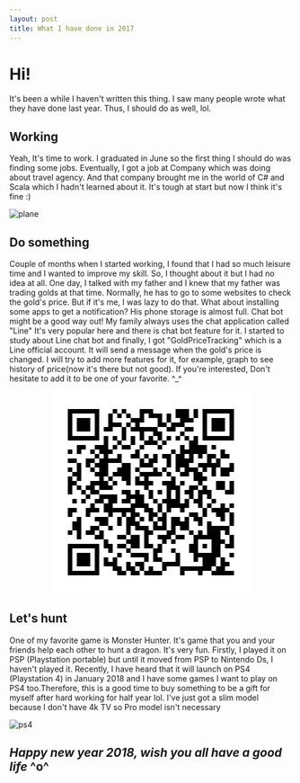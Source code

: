 ```yaml
---
layout: post
title: What I have done in 2017
---
```


# Hi!

It's been a while I haven't written this thing. I saw many people wrote what they have done last year. Thus, I should do as well, lol.

## Working

Yeah, It's time to work. I graduated in June so the first thing I should do was finding some jobs. Eventually, I got a job at Company which was doing about travel agency. And that company brought me in the world of C# and Scala which I hadn't learned about it. It's tough at start but now I think it's fine :)

![plane](https://www.ctvnews.ca/polopoly_fs/1.3504445.1500144122!/httpImage/image.jpg_gen/derivatives/landscape_620/image.jpg)

## Do something

Couple of months when I started working, I found that I had so much leisure time and I wanted to improve my skill. So, I thought about it but I had no idea at all. One day, I talked with my father and I knew that my father was trading golds at that time. Normally, he has to go to some websites to check the gold's price. But if it's me, I was lazy to do that. What about installing some apps to get a notification? His phone storage is almost full. Chat bot might be a good way out! My family always uses the chat application called "Line" It's very popular here and there is chat bot feature for it. I started to study about Line chat bot and finally, I got "GoldPriceTracking" which is a Line official account. It will send a message when the gold's price is changed. I will try to add more features for it, for example, graph to see history of price(now it's there but not good). If you're interested, Don't hesitate to add it to be one of your favorite. ^_^

<p style="text-align:center;width:100%">
  <img src="/assets/img/xs4sFk-u12.png" />
</p>

## Let's hunt

One of my favorite game is Monster Hunter. It's game that you and your friends help each other to hunt a dragon. It's very fun. Firstly, I played it on PSP (Playstation portable) but until it moved from PSP to Nintendo Ds, I haven't played it. Recently, I have heard that it will launch on PS4 (Playstation 4) in January 2018 and I have some games I want to play on PS4 too.Therefore, this is a good time to buy something to be a gift for myself after hard working for half year lol. I've just got a slim model because I don't have 4k TV so Pro model isn't necessary

![ps4](http://www.sony.com.hk/asset/image/products/asia00209_600px.gif)

## *Happy new year 2018, wish you all have a good life* ^o^
